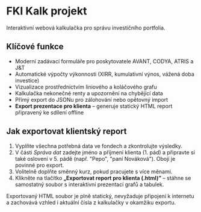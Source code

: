 # FKI Kalk projekt

Interaktivní webová kalkulačka pro správu investičního portfolia.

## Klíčové funkce
- Moderní zadávací formuláře pro poskytovatele AVANT, CODYA, ATRIS a J&T
- Automatické výpočty výkonnosti (XIRR, kumulativní výnos, vážená doba investice)
- Vizualizace prostřednictvím liniového a koláčového grafu
- Kalkulačka nekonečné renty a upozornění na chybějící data
- Přímý export do JSONu pro zálohování nebo opětovný import
- **Export prezentace pro klienta** – generuje statický HTML report připravený ke sdílení offline

## Jak exportovat klientský report
1. Vyplňte všechna potřebná data ve fondech a zkontrolujte výsledky.
2. V části *Správa dat* zadejte jméno a příjmení klienta (1. pád) a připravte si také oslovení v 5. pádě (např. "Pepo", "paní Nováková"). Obojí je povinné pro export.
3. Volitelně doplňte směnný kurz, pokud pracujete s více měnami.
4. Klikněte na tlačítko **„Exportovat report pro klienta (.html)”** – stáhne se samostatný soubor s interaktivní prezentací grafů a tabulek.

Exportovaný HTML soubor je plně statický, nevyžaduje připojení k internetu a zachovává vzhled i aktuální čísla z kalkulačky v okamžiku exportu.
